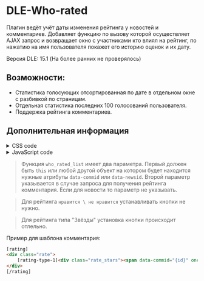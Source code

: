 # DLE-Who-rated
Плагин ведёт учёт даты изменения рейтинга у новостей и комментариев. Добавляет функцию по вызову которой осуществляет AJAX запрос и возвращает окно с участниками кто влиял на рейтинг, по нажатию на имя пользователя покажет его историю оценок и их дату.

Версия DLE: 15.1 (На более ранних не проверялось)

## Возможности:
* Статистика голосующих отсортированная по дате в отдельном окне с разбивкой по страницам.
* Отдельная статистика последних 100 голосований пользователя.
* Поддержка рейтинга комментариев.

## Дополнительная информация

<details>
	<summary>CSS code</summary>
  
```css
/** Who rated module **/
.who-rated {
	width: 500px;
    margin: 0 auto;
    position: relative;
	background: #FFF;
    padding: 25px 10px 10px;
    border-radius: 3px;
	border: 1px solid #ccc;
}
#who-rated ul {
	list-style-type: none;
    margin: 0;
    padding: 0;	
}

#who-rated li.ratingLog-liminus .rated-is {
	color: #ba3636;
}

#who-rated li.ratingLog-liplus .rated-is {
	color: #3caa00;
}

#who-rated li .rated-is .icon {
    width: 16px;
    height: 16px;
    fill: currentColor;	
}

#who-rated li .rated-is {
	position: absolute;
	left: 0px;
	top: 4px;
	width: 22px;
	height: 22px;
	line-height: 22px;
	text-align: center;
}

#who-rated li.ratingLog-listars .rated-is {
	font-weight:700;
	top: 5px !important;
}

#who-rated span.rated-is-plus {
	color: #3caa00;
	top: -2px;
	position: relative;
}

#who-rated span.rated-is-minus {
	color: #ba3636;
	top: -2px;
	position: relative;
}

#who-rated li {
	font: normal 11px/22px Verdana;
	cursor: pointer;
	border-radius: 2px;
	position: relative;
}

#rated-list li {padding: 4px 0px 4px 53px;}
#rate-profile-stats li{padding: 4px 0px 4px 23px;}

#who-rated ul li:hover {
	color: #000;
	background-color: #f5f5f8;
}

#who-rated li a {
	display: inline-block;
	white-space: nowrap;
	overflow: hidden;
	text-overflow: ellipsis;
	vertical-align: middle;
	width: 75%;	
}

#who-rated li .rated-date {
	position: absolute;
	right: 6px;
	top: 4px;
	font: normal 10px/22px Tahoma;
	color: #999;
}

#who-rated li img {
	position: absolute;
	left: 24px;
	top: 4px;
	height: 22px;
	width: 22px;
	border-radius: 1px;
}

#rated-list-nav {width: 100px;margin: 0 auto;}
#rated-list-nav li {font-size: 20px;font-weight: 700;cursor: pointer;}
#rated-list-nav li.disabled {color:#AAA;}
#rated-list-nav li:nth-child(1) {float:left}
#rated-list-nav li:nth-child(2) {float:right;}

#who-rated .ratingLog-userbox-user {
	height: 60px;
	padding: 10px 50px 10px 5px;
	border-bottom: 1px dotted #ddd;
	font: normal 16px/25px 'Roboto Condensed', sans-serif;
	position: relative;
	box-sizing: content-box;
}

#who-rated .ratingLog-userbox-user div.stars-block {
	display:inline-block;
	margin-left: 10px;
}

#who-rated .ratingLog-userbox-user div.stars-block:first-child {
	margin-left: 0px;
}

#who-rated .ratingLog-userbox-user img {
	height: 60px;
	width: 60px;
	margin: 0 10px 0 0;
	float: left;
	border-radius: 3px;
}

#who-rated .ratingLog-userbox-close {
	position: absolute;
	right: 12px;
	top: 50%;
	margin-top: -10px;
	width: 19px;
	height: 19px;
	opacity: .7;
	cursor: pointer;
}

#who-rated .ratingLog-userbox ul {
	max-height: 300px;
	overflow: auto;
}

#who-rated .rate-profile-stats .no_row {
	padding: 10px;
	text-align: center;
	display: inline-block;
	width: 100%;
}
/** Who rated END **/
```
</details>

<details>
  <summary>JavaScript code</summary>
 
```javascript
function profileRateStats(id, rating_type) {
	
	//ShowLoading();	
	$.post( dle_root + "engine/ajax/controller.php?mod=who_rated", {user_id: id, type:'profile', rating_type: rating_type, user_hash: dle_login_hash}, function(data) {
		//HideLoading();
		$('#who-rated .all-list').hide();	
		$('#who-rated').append(data);
    //Тут инициализация плагинов если требуется.
		/*new LazyLoad({
			elements_selector: "#rate-profile-stats img[data-src]",
			threshold: 0,
			load_delay: 250
		});*/
		
	});	
					
}

function who_rated_list(obj, rating_type) {
	
	var id = $(obj).data('commid') ? $(obj).data('commid') : $(obj).data('newsid');
	//ShowLoading();
	$.post( dle_root + 'engine/ajax/controller.php?mod=who_rated', {id: id, rating_type: rating_type, user_hash: dle_login_hash}, function(data){
		//HideLoading();
		if( data == 'null-1' ) {
			
			//Box.InfoNormal('who-rated', 'Информация', 'Новость не имеет голосов', 400, 2000);
			DLEalert('Новость не имеет голосов', 'Информация');
      
		} else {
			
			$.magnificPopup.open({
				items: {
					src: '<div class="who-rated clrfix">'+data+'</div>'
				},
				type: 'inline',
				mainClass: 'mfp-fade',
				removalDelay: 0,
				overflowY: 'hide',
				closeOnBgClick: true,
				callbacks: {
					open: function() {
            //Тут инициализация плагинов если требуется.
						/*new LazyLoad({
							elements_selector: "#rated-list img[data-src]",
							threshold: 0,
							load_delay: 250
						});*/
					},
					afterClose: function() {},		 
					beforeClose: function() {}
				}		
				});
		}
	});
			
	return false;
	
}
```
</details>

> Функция `who_rated_list` имеет два параметра. Первый должен быть `this` или любой другой объект на котором будет находится нужные атрибуты `data-commid` или `data-newsid`. Второй параметр указывается в случае запроса для получения рейтинга комментария. Если для новости то параметр не указывать.

> Для рейтинга `нравится \ не нравится` устанавливать кнопки не нужно.

> Для рейтинга типа "Звёзды" установка кнопки происходит отлельно.

Пример для шаблона комментария:
```html
[rating]
<div class="rate">
	[rating-type-1]<div class="rate_stars"><span data-commid="{id}" onclick="who_rated_list(this, 1);">[?]</span>{rating}</div>[/rating-type-1]
</div>
[/rating]      
```
